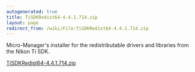 ```yaml
---
autogenerated: true
title: TiSDKRedist64-4.4.1.714.zip
layout: page
redirect_from: /wiki/File:TiSDKRedist64-4.4.1.714.zip
---
```


Micro-Manager's installer for the redistributable drivers and libraries
from the Nikon Ti SDK.

[TiSDKRedist64-4.4.1.714.zip](/media/files/TiSDKRedist64-4.4.1.714.zip)
